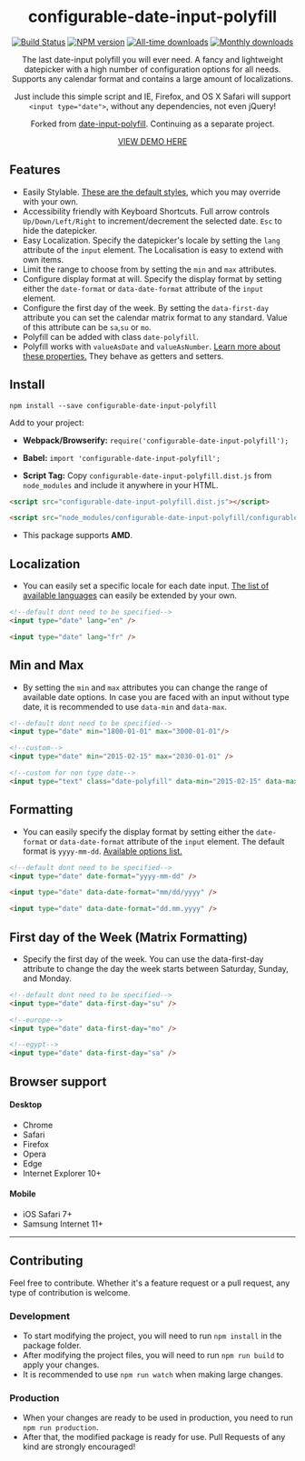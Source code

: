 <div align="center">
    <h1>configurable-date-input-polyfill</h1>

[![Build Status](https://travis-ci.com/KreutzerCode/configurable-date-input-polyfill.svg?branch=master)](https://travis-ci.com/github/KreutzerCode/configurable-date-input-polyfill)
[![NPM version](https://badge.fury.io/js/configurable-date-input-polyfill.svg)](https://badge.fury.io/js/configurable-date-input-polyfill)
[![All-time downloads](https://img.shields.io/npm/dm/configurable-date-input-polyfill.svg)](https://www.npmjs.com/package/configurable-date-input-polyfill)
[![Monthly downloads](https://img.shields.io/npm/dt/configurable-date-input-polyfill.svg)](https://www.npmjs.com/package/configurable-date-input-polyfill)
<p>
    The last date-input polyfill you will ever need. A fancy and lightweight datepicker with a high number of configuration options for all needs. Supports any calendar format and contains a large amount of localizations.
</p>

Just include this simple script and IE, Firefox, and OS X Safari will support `<input type="date">`, without any dependencies, not even jQuery!

Forked from [date-input-polyfill](https://github.com/jcgertig/date-input-polyfill). Continuing as a separate project.

[VIEW DEMO HERE](https://kreutzercode.github.io/configurable-date-input-polyfill/)

</div>


## Features

* Easily Stylable. [These are the default styles](https://github.com/KreutzerCode/configurable-date-input-polyfill/blob/master/configurable-date-input-polyfill.scss),
which you may override with your own.
* Accessibility friendly with Keyboard Shortcuts. Full arrow controls `Up/Down/Left/Right` to increment/decrement the selected date.
`Esc` to hide the datepicker.
* Easy Localization. Specify the datepicker's locale by setting the
`lang` attribute of the `input` element. The Localisation is easy to extend with own items.
* Limit the range to choose from by setting the `min` and `max` attributes.
* Configure display format at will. Specify the display format by setting either the
`date-format` or `data-date-format` attribute of the `input` element.
* Configure the first day of the week. By setting the `data-first-day` attribute you 
can set the calendar matrix format to any standard. Value of this attribute can be `sa`,`su` or `mo`.
* Polyfill can be added with class `date-polyfill`.
* Polyfill works with `valueAsDate` and `valueAsNumber`.
[Learn more about these properties.](https://developer.mozilla.org/en-US/docs/Web/API/HTMLInputElement#property-valueasdate)
They behave as getters and setters.


## Install
`npm install --save configurable-date-input-polyfill`

Add to your project:

* **Webpack/Browserify:** `require('configurable-date-input-polyfill');`

* **Babel:** `import 'configurable-date-input-polyfill';`

* **Script Tag:** Copy `configurable-date-input-polyfill.dist.js` from `node_modules` and
include it anywhere in your HTML.
```html
<script src="configurable-date-input-polyfill.dist.js"></script>

<script src="node_modules/configurable-date-input-polyfill/configurable-date-input-polyfill.dist.js"></script>
```


* This package supports **AMD**.

## Localization
* You can easily set a specific locale for each date input. [The list of available languages](https://github.com/KreutzerCode/configurable-date-input-polyfill/blob/master/localisations.js) can easily be extended by your own.
```html
<!--default dont need to be specified-->
<input type="date" lang="en" />

<input type="date" lang="fr" />
```

## Min and Max
* By setting the `min` and `max` attributes you can change the range of available date options. In case you are faced with an input without type date, it is recommended to use `data-min` and `data-max`.
```html
<!--default dont need to be specified-->
<input type="date" min="1800-01-01" max="3000-01-01"/>

<!--custom-->
<input type="date" min="2015-02-15" max="2030-01-01" />

<!--custom for non type date-->
<input type="text" class="date-polyfill" data-min="2015-02-15" data-max="2030-01-01" />
```

## Formatting
* You can easily specify the display format by setting either the
`date-format` or `data-date-format` attribute of the `input` element.  The default format is `yyyy-mm-dd`. 
[Available options list.](https://github.com/felixge/node-dateformat#mask-options)
```html
<!--default dont need to be specified-->
<input type="date" date-format="yyyy-mm-dd" />

<input type="date" data-date-format="mm/dd/yyyy" />

<input type="date" data-date-format="dd.mm.yyyy" />
```

## First day of the Week (Matrix Formatting)
* Specify the first day of the week. You can use the data-first-day attribute to change the day the week starts between Saturday, Sunday, and Monday.
```html
<!--default dont need to be specified-->
<input type="date" data-first-day="su" />

<!--europe-->
<input type="date" data-first-day="mo" />

<!--egypt-->
<input type="date" data-first-day="sa" />
```

## Browser support
#### Desktop
* Chrome
* Safari
* Firefox
* Opera
* Edge
* Internet Explorer 10+

#### Mobile
* iOS Safari 7+
* Samsung Internet 11+

---

## Contributing

Feel free to contribute. Whether it's a feature request or a pull request, any type of contribution is welcome.

### Development
* To start modifying the project, you will need to run `npm install` in the package folder.
* After modifying the project files, you will need to run `npm run build` to apply your changes.
* It is recommended to use `npm run watch` when making large changes.

### Production
* When your changes are ready to be used in production, you need to run `npm run production`.
* After that, the modified package is ready for use. Pull Requests of any kind are strongly encouraged!

